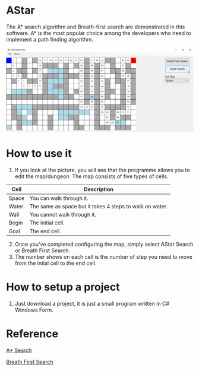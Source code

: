 # AStar

The A* search algorithm and Breath-first search are demonstrated in this software.
A* is the most popular choice among the developers who need to implement a path finding algorithm.

![Image Image](https://github.com/KDevZilla/Resource/blob/main/AStar_Screen_01.png)




# How to use it
1. If you look at the picture, you will see that the programme allows you to edit the map/dungeon 
The map consists of five types of cells.


| Cell  | Description                                              |
|-------|----------------------------------------------------------|
| Space | You can walk through it.                                 |
| Water | The same as space but it takes 4 steps to walk on water. |
| Wall  | You cannot walk through it.                              |
| Begin | The initial cell.                                        |
| Goal  | The end cell.                                            |


2. Once you've completed configuring the map, simply select AStar Search or Breath First Search.
3. The number shows on each cell is the number of step you need to move from the intial cell to the end cell.

 


# How to setup a project
1. Just download a project, it is just a small program written in C# Windows Form.

# Reference 
[A* Search](https://en.wikipedia.org/wiki/A*_search_algorithm)

[Breath First Search](https://en.wikipedia.org/wiki/Breadth-first_search)

